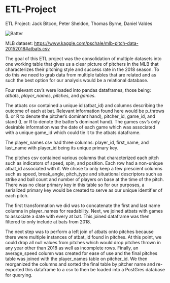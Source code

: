 # ETL-Project
ETL Project: Jack Bitcon, Peter Sheldon, Thomas Byrne, Daniel Valdes

![Batter](https://i1.wp.com/www.nationalreview.com/wp-content/uploads/2019/10/juan-soto-home-run-2.jpg?fit=789%2C460&ssl=1)

MLB dataset:
https://www.kaggle.com/pschale/mlb-pitch-data-20152018#atbats.csv


The goal of this ETL project was the consolidation of multiple datasets into one working table that gives us a clear picture of pitchers in the MLB that characterizes their pitching style and success rate in the 2018 season. To do this we need to grab data from multiple tables that are related and as such the best option for our analysis would be a relational database.

Four relevant csv’s were loaded into pandas dataframes, those being: *atbats*, *player_names*,  *pitches*, and *games*.

The atbats csv contained a unique id (atbat_id) and columns describing the outcome of each at bat. Relevant information found here would be p_throws (L or R to denote the pitcher’s dominant hand), pitcher_id, game_id, and stand (L or R to denote the batter’s dominant hand). The games csv’s only desirable information was the date of each game which was associated with a unique game_id which could tie it to the atbats dataframe.

The player_names csv had three columns: player_id, first_name, and last_name with player_id being its unique primary key.

The pitches csv contained various columns that characterized each pitch such as indicators of speed, spin, and position. Each row had a non-unique atbat_id associated with it. We chose to only keep a few prescient columns such as speed, break_angle, pitch_type and situational descriptors such as strike and ball count and number of players on base at the time of the pitch. There was no clear primary key in this table so for our purposes, a serialized primary key would be created to serve as our unique identifier of each pitch.

The first transformation we did was to concatenate the first and last name columns in player_names for readability. Next, we joined atbats with games to associate a date with every at bat. This joined dataframe was then filtered to only include at bats from 2018.

The next step was to perform a left join of atbats onto pitches because there were multiple instances of atbat_id found in pitches. At this point, we could drop all null values from pitches which would drop pitches thrown in any year other than 2018 as well as incomplete rows. Finally, an average_speed column was created for ease of use and the final pitches table was joined with the player_names table on pitcher_id. We then reorganized the columns and sorted the final table by pitcher name and re-exported this dataframe to a csv to then be loaded into a PostGres database for querying.


